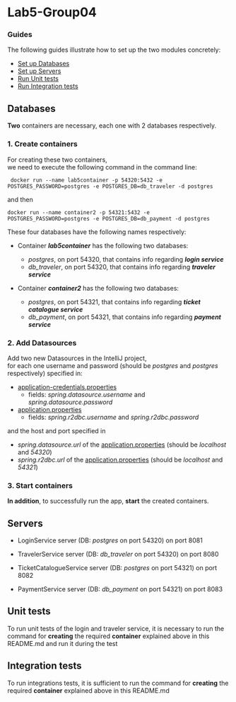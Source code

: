 # Lab5-Group04

### Guides
The following guides illustrate how to set up the two modules concretely:
- [Set up Databases](#databases)
- [Set up Servers](#servers)
- [Run Unit tests](#unit-tests)
- [Run Integration tests](#integration-tests)



## Databases
**Two** containers are necessary, each one with 2 databases respectively. 

### 1. Create containers
For creating these two containers, <br>
we need to execute the following command in the command line:

` docker run --name lab5container -p 54320:5432 -e POSTGRES_PASSWORD=postgres -e POSTGRES_DB=db_traveler -d postgres`

and then

`docker run --name container2 -p 54321:5432 -e POSTGRES_PASSWORD=postgres -e POSTGRES_DB=db_payment -d postgres`

These four databases have the following names respectively: <br>
- Container _**lab5container**_ has the following two databases:
  * _postgres_, on port 54320, that contains info regarding **_login service_**
  * _db_traveler_, on port 54320, that contains info regarding **_traveler service_**

- Container _**container2**_ has the following two databases:
  * _postgres_, on port 54321, that contains info regarding **_ticket catalogue service_**
  * _db_payment_, on port 54321, that contains info regarding **_payment service_**

### 2. Add Datasources
Add two new Datasources in the IntelliJ project, <br>
for each one username and password (should be _postgres_ and _postgres_ respectively) specified in:
- [application-credentials.properties](login_service/src/main/resources/application-credentials.properties)
  - fields: _spring.datasource.username_ and _spring.datasource.password_
- [application.properties](ticket_catalogue_service/src/main/resources/application.properties)
  - fields: _spring.r2dbc.username_ and _spring.r2dbc.password_

and the host and port specified in
- _spring.datasource.url_ of the [application.properties](login_service/src/main/resources/application.properties) (should be _localhost_ and _54320_)
- _spring.r2dbc.url_ of the [application.properties](ticket_catalogue_service/src/main/resources/application.properties) (should be _localhost_ and _54321_)

### 3. Start containers
**In addition**, to successfully run the app, **start** the created containers.

## Servers  

* LoginService server (DB: _postgres_  on port 54320) on port 8081
* TravelerService server (DB: _db_traveler_ on port 54320) on port 8080

* TicketCatalogueService server (DB: _postgres_  on port 54321) on port 8082
* PaymentService server (DB: _db_payment_ on port 54321) on port 8083

[//]: # (TODO)
## Unit tests
To run unit tests of the login and traveler service, 
it is necessary to run the command for **creating** the required **container** explained above in this README.md and run it during the test

[//]: # (TODO)
## Integration tests
To run integrations tests, it is sufficient to run the command for **creating** the required **container** explained above in this README.md
      
